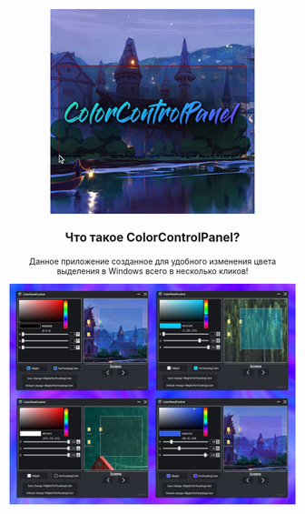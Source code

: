<p align="center"> <img align=center src='https://github.com/MilkRen/ColorControlPanel/blob/master/assetsGitHub/logo.png?raw=true'/></p>

## <p  align="center"> Что такое ColorControlPanel?  </p>
 <p  align="center"> Данное приложение  созданное для удобного изменения цвета выделения в Windows всего в несколько кликов! </p>

<p align="center"><img align=center src='https://github.com/MilkRen/ColorControlPanel/blob/master/assetsGitHub/program.png?raw=true'/></p>



